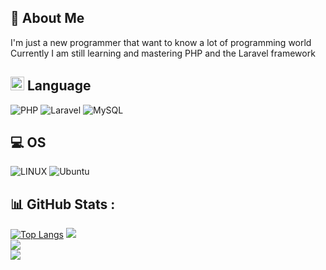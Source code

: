 ## 💫 About Me
I'm just a new programmer that want to know a lot of programming world
<br>
Currently I am still learning and mastering PHP and the Laravel framework

## <img src="https://media2.giphy.com/media/QssGEmpkyEOhBCb7e1/giphy.gif?cid=ecf05e47a0n3gi1bfqntqmob8g9aid1oyj2wr3ds3mg700bl&rid=giphy.gif" width ="22"> Language
![PHP](https://img.shields.io/badge/php-%23777BB4.svg?style=for-the-badge&logo=php&logoColor=white) ![Laravel](https://img.shields.io/badge/laravel-%23FF2D20.svg?style=for-the-badge&logo=laravel&logoColor=white) ![MySQL](https://img.shields.io/badge/mysql-%2300f.svg?style=for-the-badge&logo=mysql&logoColor=white)

## 💻 OS
![LINUX](https://img.shields.io/badge/Linux-FCC624?style=for-the-badge&logo=linux&logoColor=black) ![Ubuntu](https://img.shields.io/badge/Ubuntu-E95420?style=for-the-badge&logo=ubuntu&logoColor=white)

## 📊 GitHub Stats :
<!--[![Anurag's GitHub stats](https://github-readme-stats.vercel.app/api?username=hikaruyo&show_icons=true&theme=radical)](https://github.com/hikaruyo/github-readme-stats&show_icons=true&theme=radical)-->
[![Top Langs](https://github-readme-stats.vercel.app/api/top-langs/?username=hikaruyo&theme=radical&layout=compact&count_private=false)](https://github.com/hikaruyo/github-readme-stats&theme=radical&include_all_commits=true&count_private=true&layout=compact)
![](https://github-readme-stats.vercel.app/api?username=hikaruyo&theme=radical&hide_border=true&include_all_commits=true&count_private=true)<br/>
![](https://github-readme-streak-stats.herokuapp.com/?user=hikaruyo&theme=radical&hide_border=true)<br/>
![](https://github-readme-stats.vercel.app/api/top-langs/?username=hikaruyo&theme=radical&hide_border=true&include_all_commits=true&count_private=true&layout=compact)
